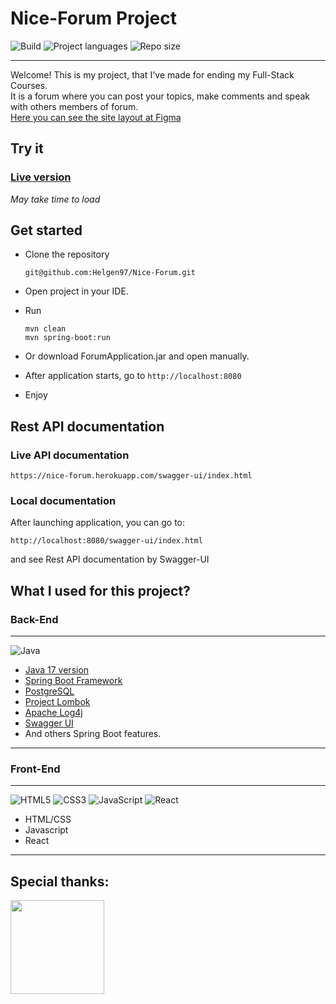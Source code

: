 # Nice-Forum Project
![Build](https://img.shields.io/github/checks-status/Helgen97/Nice-Forum/master)
![Project languages](https://img.shields.io/github/languages/count/Helgen97/Nice-Forum)
![Repo size](https://img.shields.io/github/repo-size/Helgen97/Nice-Forum)

*** 
Welcome! This is my project, that I've made for ending my Full-Stack Courses.<br>
It is a forum where you can post your topics, make comments and speak with others members of forum.<br>
[Here you can see the site layout at Figma](https://www.figma.com/file/9SN9dMWdPx9asYa6F0Hi6w/Nice-Forum?node-id=0%3A1)

## Try it
### [Live version](https://nice-forum.herokuapp.com)<br>
*May take time to load*

## Get started 

* Clone the repository 

    ```
    git@github.com:Helgen97/Nice-Forum.git
    ```
* Open project in your IDE.
* Run 
  ```
  mvn clean
  mvn spring-boot:run
  ```
* Or download ForumApplication.jar and open manually.
* After application starts, go to ``http://localhost:8080``
* Enjoy

## Rest API documentation

### Live API documentation

```
https://nice-forum.herokuapp.com/swagger-ui/index.html
```

### Local documentation

After launching application, you can go to:
```
http://localhost:8080/swagger-ui/index.html
```
and see Rest API documentation by Swagger-UI

## What I used for this project? 

### Back-End 
***
![Java](https://img.shields.io/badge/java-%23ED8B00.svg?style=for-the-badge&logo=java&logoColor=white)

* [Java 17 version](https://www.oracle.com/java/technologies/javase/jdk17-archive-downloads.html)
* [Spring Boot Framework](https://spring.io/projects/spring-boot)
* [PostgreSQL](https://www.postgresql.org)
* [Project Lombok](https://projectlombok.org)
* [Apache Log4j](https://logging.apache.org/log4j/2.x/)
* [Swagger UI](https://swagger.io)
* And others Spring Boot features.

***

### Front-End 
***
![HTML5](https://img.shields.io/badge/html5-%23E34F26.svg?style=for-the-badge&logo=html5&logoColor=white)
![CSS3](https://img.shields.io/badge/css3-%231572B6.svg?style=for-the-badge&logo=css3&logoColor=white)
![JavaScript](https://img.shields.io/badge/javascript-%23323330.svg?style=for-the-badge&logo=javascript&logoColor=%23F7DF1E)
![React](https://img.shields.io/badge/react-%2320232a.svg?style=for-the-badge&logo=react&logoColor=%2361DAFB)

* HTML/CSS
* Javascript
* React
***

## Special thanks:
<a href="https://prog.academy/"><img src="https://prog.academy/images/tild6665-3162-4334-b165-303038353765__logo.png" width="150px"></a>